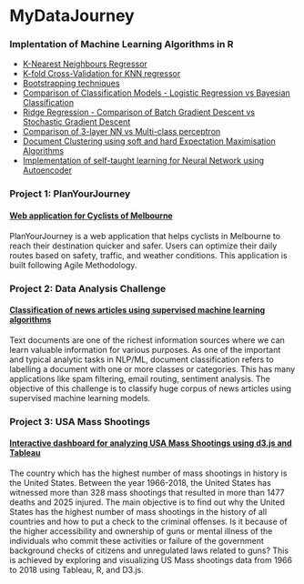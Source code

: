 # MyDataJourney


### Implentation of Machine Learning Algorithms in R
<ul>
<li><a href="https://github.com/kaushal93v/Data-Science-Algorithms/blob/master/KNN%20Regressor.ipynb"> K-Nearest Neighbours Regressor </a>
</li>
<li><a href="https://github.com/kaushal93v/Data-Science-Algorithms/blob/master/K-fold%20Cross%20Validation.ipynb"> K-fold Cross-Validation for KNN regressor </a>
<li><a href="https://github.com/kaushal93v/Data-Science-Algorithms/blob/master/Bootstrapping%20in%20R.ipynb"> Bootstrapping techniques </a>
</li>
</li>
 <li><a href="https://github.com/kaushal93v/Data-Science-Algorithms/blob/master/Classification%20Models.ipynb"> Comparison of Classification Models - Logistic Regression vs Bayesian Classification </a>
</li>
 <li><a href="https://github.com/kaushal93v/Data-Science-Algorithms/blob/master/Ridge%20Regression.ipynb"> Ridge Regression - Comparison of Batch Gradient Descent vs Stochastic Gradient Descent </a></li>
   <li><a href="https://github.com/kaushal93v/Data-Science-Algorithms/blob/master/Neural%20Network%20vs%20Perceptron.ipynb"> Comparison of 3-layer NN vs Multi-class perceptron </a></li>
  <li><a href="https://github.com/kaushal93v/Data-Science-Algorithms/blob/master/Document%20Clustering.ipynb"> Document Clustering using soft and hard Expectation Maximisation Algorithms </a></li>
 <li><a href="https://github.com/kaushal93v/Data-Science-Algorithms/blob/master/Autoencoders.ipynb"> Implementation of self-taught learning for Neural Network using Autoencoder </a></li> 
</ul>

### Project 1: PlanYourJourney
<h4><a href="https://github.com/kaushal93v/PlanYourJourney"> Web application for Cyclists of Melbourne</a></h4>
<p> PlanYourJourney is a web application that helps cyclists in Melbourne to reach their destination quicker and safer. Users can optimize their daily routes based on safety, traffic, and weather conditions. This application is built following Agile Methodology.</p>

### Project 2: Data Analysis Challenge
<h4><a href="https://github.com/kaushal93v/Data-Analysis-Challenge"> Classification of news articles using supervised machine learning algorithms</a></h4>
<p> Text documents are one of the richest information sources where we can learn valuable information for various purposes. As one of the important and typical analytic tasks in NLP/ML, document classification refers to labelling a document with one or more classes or categories. This has many applications like spam filtering, email routing, sentiment analysis. The objective of this challenge is to classify huge corpus of news articles using supervised machine learning models. </p>

### Project 3: USA Mass Shootings
<h4><a href="https://github.com/kaushal93v/USA-Mass-Shootings"> Interactive dashboard for analyzing USA Mass Shootings using d3.js and Tableau</a></h4>
<p> The country which has the highest number of mass shootings in history is the United States. Between the year 1966-2018, the United States has witnessed more than 328 mass shootings that resulted in more than 1477 deaths and 2025 injured. The main objective is to find out why the United States has the highest number of mass shootings in the history of all countries and how to put a check to the criminal offenses.
Is it because of the higher accessibility and ownership of guns or mental illness of the individuals who commit these activities or failure of the government background checks of citizens and unregulated laws related to guns?
This is achieved by exploring and visualizing US Mass shootings data from 1966 to 2018 using Tableau, R, and D3.js.</p>


